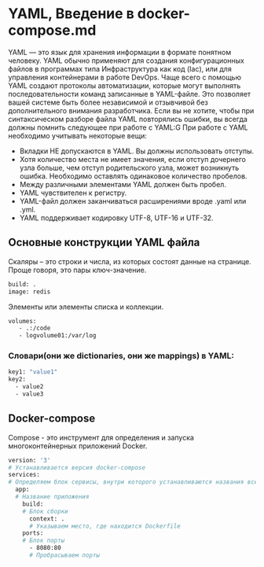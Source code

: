 # YAML, Введение в docker-compose.md

YAML — это язык для хранения информации в формате понятном человеку. YAML обычно применяют для создания конфигурационных файлов в программах типа Инфраструктура как код (Iac), или для управления контейнерами в работе DevOps.
Чаще всего с помощью YAML создают протоколы автоматизации, которые могут выполнять последовательности команд записанные в YAML-файле. Это позволяет вашей системе быть более независимой и отзывчивой без дополнительного внимания разработчика.
Если вы не хотите, чтобы при синтаксическом разборе файла YAML повторялись ошибки, вы всегда должны помнить следующее при работе с YAML:G
При работе с YAML необходимо учитывать некоторые вещи:
 - Вкладки НЕ допускаются в YAML. Вы должны использовать отступы.
 - Хотя количество места не имеет значения, если отступ дочернего узла больше, чем отступ родительского узла, может возникнуть ошибка. Необходимо оставлять одинаковое количество пробелов.
 - Между различными элементами YAML должен быть пробел.
 - YAML чувствителен к регистру.
 - YAML-файл должен заканчиваться расширениями вроде .yaml или .yml.
 - YAML поддерживает кодировку UTF-8, UTF-16 и UTF-32.

## Основные конструкции YAML файла

Скаляры – это строки и числа, из которых состоят данные на странице. Проще говоря, это пары ключ-значение.
```sh
build: .
image: redis
```

Элементы или элементы списка и коллекции.
```sh
volumes:
   - .:/code
   - logvolume01:/var/log
```
### Словари(они же dictionaries, они же mappings) в YAML:
```sh
key1: "value1"
key2:
  - value2
  - value3
```

## Docker-compose

Compose - это инструмент для определения и запуска многоконтейнерных приложений Docker.
```sh
version: '3'
# Устанавливается версия docker-compose
services:
# Определяем блок сервисы, внутри которого устанавливаются названия всех приложений, которые мы хотим запустить под эгидой docker-compose
  app:
  # Название приложения
    build:
    # Блок сборки
      context: .
      # Указываем место, где находится Dockerfile
    ports:
    # Блок порты
      - 8080:80
      # Пробрасываем порты
```
